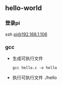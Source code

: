 ## hello-world

### 登录pi
ssh pi@192.168.1.106

### gcc

- 生成可执行文件
    ~~~
    gcc hello.c -o hello
    ~~~
- 执行可执行文件
    ./hello